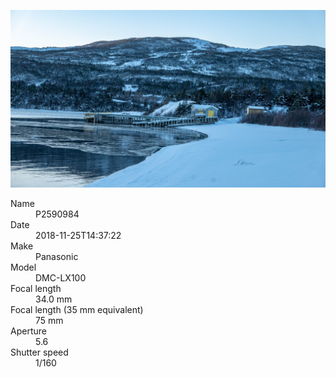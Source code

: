 [![P2590984](/photos/hd/P2590984.jpg)](/photos/full/P2590984.jpg?raw=true)

<dl>
  <dt>Name</dt>
  <dd>P2590984</dd>
  <dt>Date</dt>
  <dd>2018-11-25T14:37:22</dd>
  <dt>Make</dt>
  <dd>Panasonic</dd>
  <dt>Model</dt>
  <dd>DMC-LX100</dd>
  <dt>Focal length</dt>
  <dd>34.0 mm</dd>
  <dt>Focal length (35 mm equivalent)</dt>
  <dd>75 mm</dd>
  <dt>Aperture</dt>
  <dd>5.6</dd>
  <dt>Shutter speed</dt>
  <dd>1/160</dd>
</dl>
